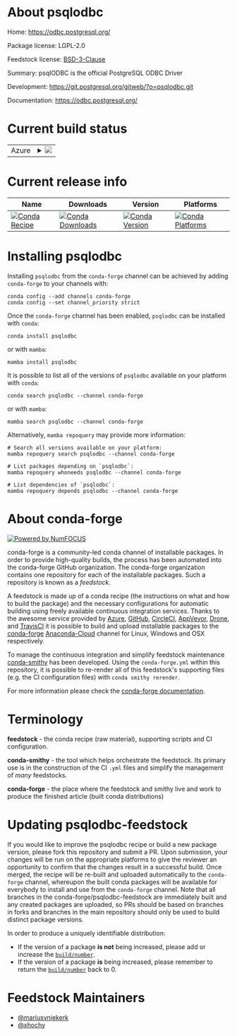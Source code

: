 About psqlodbc
==============

Home: https://odbc.postgresql.org/

Package license: LGPL-2.0

Feedstock license: [BSD-3-Clause](https://github.com/conda-forge/psqlodbc-feedstock/blob/main/LICENSE.txt)

Summary: psqlODBC is the official PostgreSQL ODBC Driver

Development: https://git.postgresql.org/gitweb/?p=psqlodbc.git

Documentation: https://odbc.postgresql.org/

Current build status
====================


<table>
    
  <tr>
    <td>Azure</td>
    <td>
      <details>
        <summary>
          <a href="https://dev.azure.com/conda-forge/feedstock-builds/_build/latest?definitionId=7049&branchName=main">
            <img src="https://dev.azure.com/conda-forge/feedstock-builds/_apis/build/status/psqlodbc-feedstock?branchName=main">
          </a>
        </summary>
        <table>
          <thead><tr><th>Variant</th><th>Status</th></tr></thead>
          <tbody><tr>
              <td>linux_64</td>
              <td>
                <a href="https://dev.azure.com/conda-forge/feedstock-builds/_build/latest?definitionId=7049&branchName=main">
                  <img src="https://dev.azure.com/conda-forge/feedstock-builds/_apis/build/status/psqlodbc-feedstock?branchName=main&jobName=linux&configuration=linux%20linux_64_" alt="variant">
                </a>
              </td>
            </tr><tr>
              <td>osx_64</td>
              <td>
                <a href="https://dev.azure.com/conda-forge/feedstock-builds/_build/latest?definitionId=7049&branchName=main">
                  <img src="https://dev.azure.com/conda-forge/feedstock-builds/_apis/build/status/psqlodbc-feedstock?branchName=main&jobName=osx&configuration=osx%20osx_64_" alt="variant">
                </a>
              </td>
            </tr>
          </tbody>
        </table>
      </details>
    </td>
  </tr>
</table>

Current release info
====================

| Name | Downloads | Version | Platforms |
| --- | --- | --- | --- |
| [![Conda Recipe](https://img.shields.io/badge/recipe-psqlodbc-green.svg)](https://anaconda.org/conda-forge/psqlodbc) | [![Conda Downloads](https://img.shields.io/conda/dn/conda-forge/psqlodbc.svg)](https://anaconda.org/conda-forge/psqlodbc) | [![Conda Version](https://img.shields.io/conda/vn/conda-forge/psqlodbc.svg)](https://anaconda.org/conda-forge/psqlodbc) | [![Conda Platforms](https://img.shields.io/conda/pn/conda-forge/psqlodbc.svg)](https://anaconda.org/conda-forge/psqlodbc) |

Installing psqlodbc
===================

Installing `psqlodbc` from the `conda-forge` channel can be achieved by adding `conda-forge` to your channels with:

```
conda config --add channels conda-forge
conda config --set channel_priority strict
```

Once the `conda-forge` channel has been enabled, `psqlodbc` can be installed with `conda`:

```
conda install psqlodbc
```

or with `mamba`:

```
mamba install psqlodbc
```

It is possible to list all of the versions of `psqlodbc` available on your platform with `conda`:

```
conda search psqlodbc --channel conda-forge
```

or with `mamba`:

```
mamba search psqlodbc --channel conda-forge
```

Alternatively, `mamba repoquery` may provide more information:

```
# Search all versions available on your platform:
mamba repoquery search psqlodbc --channel conda-forge

# List packages depending on `psqlodbc`:
mamba repoquery whoneeds psqlodbc --channel conda-forge

# List dependencies of `psqlodbc`:
mamba repoquery depends psqlodbc --channel conda-forge
```


About conda-forge
=================

[![Powered by
NumFOCUS](https://img.shields.io/badge/powered%20by-NumFOCUS-orange.svg?style=flat&colorA=E1523D&colorB=007D8A)](https://numfocus.org)

conda-forge is a community-led conda channel of installable packages.
In order to provide high-quality builds, the process has been automated into the
conda-forge GitHub organization. The conda-forge organization contains one repository
for each of the installable packages. Such a repository is known as a *feedstock*.

A feedstock is made up of a conda recipe (the instructions on what and how to build
the package) and the necessary configurations for automatic building using freely
available continuous integration services. Thanks to the awesome service provided by
[Azure](https://azure.microsoft.com/en-us/services/devops/), [GitHub](https://github.com/),
[CircleCI](https://circleci.com/), [AppVeyor](https://www.appveyor.com/),
[Drone](https://cloud.drone.io/welcome), and [TravisCI](https://travis-ci.com/)
it is possible to build and upload installable packages to the
[conda-forge](https://anaconda.org/conda-forge) [Anaconda-Cloud](https://anaconda.org/)
channel for Linux, Windows and OSX respectively.

To manage the continuous integration and simplify feedstock maintenance
[conda-smithy](https://github.com/conda-forge/conda-smithy) has been developed.
Using the ``conda-forge.yml`` within this repository, it is possible to re-render all of
this feedstock's supporting files (e.g. the CI configuration files) with ``conda smithy rerender``.

For more information please check the [conda-forge documentation](https://conda-forge.org/docs/).

Terminology
===========

**feedstock** - the conda recipe (raw material), supporting scripts and CI configuration.

**conda-smithy** - the tool which helps orchestrate the feedstock.
                   Its primary use is in the construction of the CI ``.yml`` files
                   and simplify the management of *many* feedstocks.

**conda-forge** - the place where the feedstock and smithy live and work to
                  produce the finished article (built conda distributions)


Updating psqlodbc-feedstock
===========================

If you would like to improve the psqlodbc recipe or build a new
package version, please fork this repository and submit a PR. Upon submission,
your changes will be run on the appropriate platforms to give the reviewer an
opportunity to confirm that the changes result in a successful build. Once
merged, the recipe will be re-built and uploaded automatically to the
`conda-forge` channel, whereupon the built conda packages will be available for
everybody to install and use from the `conda-forge` channel.
Note that all branches in the conda-forge/psqlodbc-feedstock are
immediately built and any created packages are uploaded, so PRs should be based
on branches in forks and branches in the main repository should only be used to
build distinct package versions.

In order to produce a uniquely identifiable distribution:
 * If the version of a package **is not** being increased, please add or increase
   the [``build/number``](https://docs.conda.io/projects/conda-build/en/latest/resources/define-metadata.html#build-number-and-string).
 * If the version of a package **is** being increased, please remember to return
   the [``build/number``](https://docs.conda.io/projects/conda-build/en/latest/resources/define-metadata.html#build-number-and-string)
   back to 0.

Feedstock Maintainers
=====================

* [@mariusvniekerk](https://github.com/mariusvniekerk/)
* [@xhochy](https://github.com/xhochy/)

